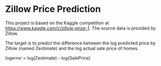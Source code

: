 # Zillow Price Prediction

This project is based on the Kaggle competition at https://www.kaggle.com/c/zillow-prize-1. The source data is provided by Zillow.

The target is to predict the difference between the log predicted price by Zillow (named Zestimate) and the log actual sale price of homes.

logerror = log(Zestimate) - log(SalePrice)
